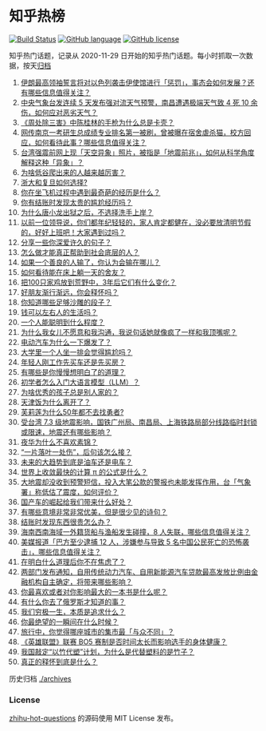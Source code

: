 # 知乎热榜
[![Build Status](https://github.com/ToWeLong/zhihu-hot-questions/workflows/CI/badge.svg)](https://github.com/ToWeLong/zhihu-hot-questions/actions)
[![GitHub language](https://img.shields.io/badge/language-golang-orange.svg)](https://golang.org/)
[![GitHub license](https://img.shields.io/github/license/ToWeLong/zhihu-hot-questions)](https://github.com/ToWeLong/zhihu-hot-questions/blob/main/LICENSE)

知乎热门话题，记录从 2020-11-29 日开始的知乎热门话题。每小时抓取一次数据，按天[归档](./archives)

<!-- BEGIN -->

1. [伊朗最高领袖誓言将对以色列袭击伊使馆进行「惩罚」，事态会如何发展？还有哪些信息值得关注？](https://www.zhihu.com/question/651434260)
1. [中央气象台发连续 5 天发布强对流天气预警，南昌遭遇极端天气致 4 死 10 余伤，如何应对恶劣天气？](https://www.zhihu.com/question/651468960)
1. [《周处除三害》中陈桂林的手枪为什么总是卡壳？](https://www.zhihu.com/question/646340476)
1. [网传南京一考研生总成绩专业排名第一被刷，曾被曝在宿舍虐杀猫，校方回应，如何看待此事？哪些信息值得关注？](https://www.zhihu.com/question/651493066)
1. [台湾强震前网上现「天空异象」照片，被指是「地震前兆」，如何从科学角度解释这种「异象」？](https://www.zhihu.com/question/651516653)
1. [为啥低谷爬出来的人越来越厉害？](https://www.zhihu.com/question/651026305)
1. [浙大和复旦如何选择?](https://www.zhihu.com/question/651083688)
1. [你在坐飞机过程中遇到最奇葩的经历是什么？](https://www.zhihu.com/question/36226425)
1. [你有结账时发现太贵的尴尬经历吗？](https://www.zhihu.com/question/407356856)
1. [为什么唐小龙出狱之后，不选择洗手上岸？](https://www.zhihu.com/question/584383155)
1. [以前一位领导说，你们都年纪轻轻的，家人肯定都健在，没必要放清明节假的，好好上班吧！大家遇到过吗？](https://www.zhihu.com/question/651445658)
1. [分享一些你深爱许久的句子？](https://www.zhihu.com/question/651277314)
1. [怎么做才能真正帮助到社会底层的人？](https://www.zhihu.com/question/49223217)
1. [如果一个善良的人输了，你认为会输在哪儿？](https://www.zhihu.com/question/644589736)
1. [如何看待能在床上躺一天的舍友？](https://www.zhihu.com/question/318657086)
1. [把100只家鸡放到荒野中，3年后它们有什么变化？](https://www.zhihu.com/question/434124471)
1. [好朋友渐行渐远，你会释怀吗？](https://www.zhihu.com/question/644044756)
1. [你知道哪些足够沙雕的段子？](https://www.zhihu.com/question/329382131)
1. [钱可以左右人的生活吗？](https://www.zhihu.com/question/610031701)
1. [一个人能聪明到什么程度？](https://www.zhihu.com/question/31219081)
1. [为什么我女儿不愿意和我沟通，我说句话她就像疯了一样和我顶嘴呢？](https://www.zhihu.com/question/651219562)
1. [电动汽车为什么一下爆发了？](https://www.zhihu.com/question/562563592)
1. [大学里一个人坐一排会觉得尴尬吗？](https://www.zhihu.com/question/647825634)
1. [年轻人刚工作先买车还是先买房？](https://www.zhihu.com/question/645170291)
1. [有哪些是你慢慢想明白了的道理？](https://www.zhihu.com/question/350870631)
1. [初学者怎么入门大语言模型（LLM）？](https://www.zhihu.com/question/644285055)
1. [为啥优秀的孩子总是别人家的？](https://www.zhihu.com/question/645385110)
1. [天津饭为什么离开了？](https://www.zhihu.com/question/465616957)
1. [芙莉莲为什么50年都不去找勇者?](https://www.zhihu.com/question/642793773)
1. [受台湾 7.3 级地震影响，国铁广州局、南昌局、上海铁路局部分线路临时封锁或限速，地震还有哪些影响？](https://www.zhihu.com/question/651439061)
1. [夜华为什么不喜欢素锦？](https://www.zhihu.com/question/55772258)
1. [“一片落叶一处伤”，后句该怎么接？](https://www.zhihu.com/question/651351963)
1. [未来的大趋势到底是油车还是电车？](https://www.zhihu.com/question/620118718)
1. [世界上收敛最快的计算 π 的公式是什么？](https://www.zhihu.com/question/318010986)
1. [大地震却没收到预警短信，投入大笔公款的警报也未能发挥作用，台「气象署」称低估了震度，如何评价？](https://www.zhihu.com/question/651489943)
1. [国产车的崛起给我们带来什么好处？](https://www.zhihu.com/question/620117759)
1. [有哪些意境非常非常优美，但是很少见的诗句？](https://www.zhihu.com/question/651277383)
1. [结账时发现东西很贵怎么办？](https://www.zhihu.com/question/287356623)
1. [海南西南海域一外籍货船与渔船发生碰撞，8 人失联，哪些信息值得关注？](https://www.zhihu.com/question/651538044)
1. [美媒报道「巴方至少逮捕 12 人，涉嫌参与导致 5 名中国公民死亡的恐怖袭击」，哪些信息值得关注？](https://www.zhihu.com/question/651405414)
1. [在明白什么道理后你不在焦虑了？](https://www.zhihu.com/question/629658395)
1. [两部门发布通知，自用传统动力汽车、自用新能源汽车贷款最高发放比例由金融机构自主确定，将带来哪些影响？](https://www.zhihu.com/question/651492597)
1. [你最喜欢或者对你影响最大的一本书是什么呢？](https://www.zhihu.com/question/650469640)
1. [有什么你去了俄罗斯才知道的事？](https://www.zhihu.com/question/342145939)
1. [我们穷极一生，本质是追求什么？](https://www.zhihu.com/question/638481226)
1. [你最绝望的一瞬间在什么时候？](https://www.zhihu.com/question/649674667)
1. [旅行中，你觉得哪座城市的集市最「与众不同」？](https://www.zhihu.com/question/648669807)
1. [《英雄联盟》联赛 BO5 赛制是否时间太长而影响选手的身体健康？](https://www.zhihu.com/question/651243604)
1. [我国敲定“以竹代塑”计划，为什么是代替塑料的是竹子？](https://www.zhihu.com/question/637458997)
1. [真正的释怀到底是什么？](https://www.zhihu.com/question/625989866)

<!-- END -->

历史归档 [./archives](./archives)


### License
[zhihu-hot-questions](https://github.com/towelong/zhihu-hot-questions) 的源码使用 MIT License 发布。